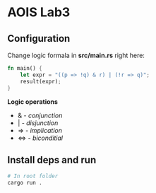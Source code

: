 # AOIS Lab3


## Configuration

Change logic formala in **src/main.rs** right here:
```rust
fn main() {
    let expr = "((p => !q) & r) | (!r => q)";
    result(expr);
}
```

**Logic operations**

* & - *conjunction*
* | - *disjunction*
* => - *implication*
* <=> - *biconditial*


## Install deps and run 
```sh
# In root folder
cargo run . 
```



